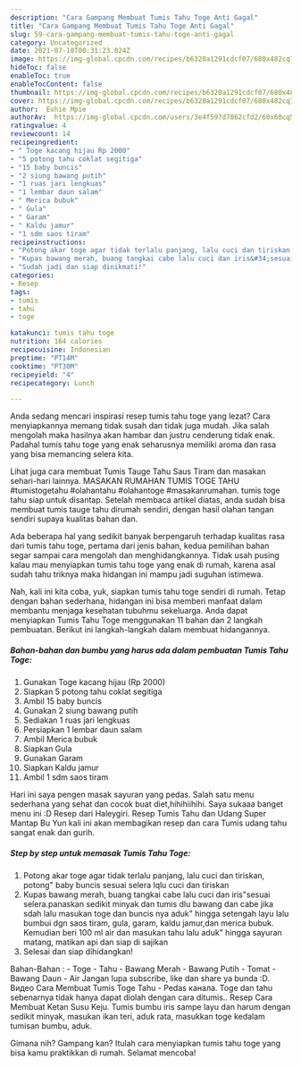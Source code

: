 ```yaml
---
description: "Cara Gampang Membuat Tumis Tahu Toge Anti Gagal"
title: "Cara Gampang Membuat Tumis Tahu Toge Anti Gagal"
slug: 59-cara-gampang-membuat-tumis-tahu-toge-anti-gagal
category: Uncategorized
date: 2021-07-10T00:31:23.024Z
image: https://img-global.cpcdn.com/recipes/b6320a1291cdcf07/680x482cq70/tumis-tahu-toge-foto-resep-utama.jpg
hideToc: false
enableToc: true
enableTocContent: false
thumbnail: https://img-global.cpcdn.com/recipes/b6320a1291cdcf07/680x482cq70/tumis-tahu-toge-foto-resep-utama.jpg
cover: https://img-global.cpcdn.com/recipes/b6320a1291cdcf07/680x482cq70/tumis-tahu-toge-foto-resep-utama.jpg
author:  Evhie Mpie
authorAv:  https://img-global.cpcdn.com/users/3e4f597d7862cfd2/60x60cq50/avatar.jpg
ratingvalue: 4
reviewcount: 14
recipeingredient:
- " Toge kacang hijau Rp 2000"
- "5 potong tahu coklat segitiga"
- "15 baby buncis"
- "2 siung bawang putih"
- "1 ruas jari lengkuas"
- "1 lembar daun salam"
- " Merica bubuk"
- " Gula"
- " Garam"
- " Kaldu jamur"
- "1 sdm saos tiram"
recipeinstructions:
- "Potong akar toge agar tidak terlalu panjang, lalu cuci dan tiriskan, potong&#34; baby buncis sesuai selera lqlu cuci dan tiriskan"
- "Kupas bawang merah, buang tangkai cabe lalu cuci dan iris&#34;sesuai selera.panaskan sedikit minyak dan tumis dlu bawang dan cabe jika sdah lalu masukan toge dan buncis nya aduk&#34; hingga setengah layu lalu bumbui dgn saos tiram, gula, garam, kaldu jamur,dan merica bubuk. Kemudian beri 100 ml air dan masukan tahu lalu aduk&#34; hingga sayuran matang, matikan api dan siap di sajikan"
- "Sudah jadi dan siap dinikmati!"
categories:
- Resep
tags:
- tumis
- tahu
- toge

katakunci: tumis tahu toge 
nutrition: 164 calories
recipecuisine: Indonesian
preptime: "PT14M"
cooktime: "PT30M"
recipeyield: "4"
recipecategory: Lunch

---
```



Anda sedang mencari inspirasi resep tumis tahu toge yang lezat? Cara menyiapkannya memang tidak susah dan tidak juga mudah. Jika salah mengolah maka hasilnya akan hambar dan justru cenderung tidak enak. Padahal tumis tahu toge yang enak seharusnya memiliki aroma dan rasa yang bisa memancing selera kita.


Lihat juga cara membuat Tumis Tauge Tahu Saus Tiram dan masakan sehari-hari lainnya. MASAKAN RUMAHAN TUMIS TOGE TAHU #tumistogetahu #olahantahu #olahantoge #masakanrumahan. tumis toge tahu siap untuk disantap. Setelah membaca artikel diatas, anda sudah bisa membuat tumis tauge tahu dirumah sendiri, dengan hasil olahan tangan sendiri supaya kualitas bahan dan.

Ada beberapa hal yang sedikit banyak berpengaruh terhadap kualitas rasa dari tumis tahu toge, pertama dari jenis bahan, kedua pemilihan bahan segar sampai cara mengolah dan menghidangkannya. Tidak usah pusing kalau mau menyiapkan tumis tahu toge yang enak di rumah, karena asal sudah tahu triknya maka hidangan ini mampu jadi suguhan istimewa.


Nah, kali ini kita coba, yuk, siapkan tumis tahu toge sendiri di rumah. Tetap dengan bahan sederhana, hidangan ini bisa memberi manfaat dalam membantu menjaga kesehatan tubuhmu sekeluarga. Anda dapat menyiapkan Tumis Tahu Toge menggunakan 11 bahan dan 2 langkah pembuatan. Berikut ini langkah-langkah dalam membuat hidangannya.

<!--inarticleads1-->

##### Bahan-bahan dan bumbu yang harus ada dalam pembuatan Tumis Tahu Toge:

1. Gunakan  Toge kacang hijau (Rp 2000)
1. Siapkan 5 potong tahu coklat segitiga
1. Ambil 15 baby buncis
1. Gunakan 2 siung bawang putih
1. Sediakan 1 ruas jari lengkuas
1. Persiapkan 1 lembar daun salam
1. Ambil  Merica bubuk
1. Siapkan  Gula
1. Gunakan  Garam
1. Siapkan  Kaldu jamur
1. Ambil 1 sdm saos tiram


Hari ini saya pengen masak sayuran yang pedas. Salah satu menu sederhana yang sehat dan cocok buat diet,hihihiihihi. Saya sukaaa banget menu ini :D Resep dari Haleygiri. Resep Tumis Tahu dan Udang Super Mantap Bu Yun kali ini akan membagikan resep dan cara Tumis udang tahu sangat enak dan gurih. 

<!--inarticleads2-->

##### Step by step untuk memasak Tumis Tahu Toge:

1. Potong akar toge agar tidak terlalu panjang, lalu cuci dan tiriskan, potong&#34; baby buncis sesuai selera lqlu cuci dan tiriskan
1. Kupas bawang merah, buang tangkai cabe lalu cuci dan iris&#34;sesuai selera.panaskan sedikit minyak dan tumis dlu bawang dan cabe jika sdah lalu masukan toge dan buncis nya aduk&#34; hingga setengah layu lalu bumbui dgn saos tiram, gula, garam, kaldu jamur,dan merica bubuk. Kemudian beri 100 ml air dan masukan tahu lalu aduk&#34; hingga sayuran matang, matikan api dan siap di sajikan
1. Selesai dan siap dihidangkan!

Bahan-Bahan : - Toge - Tahu - Bawang Merah - Bawang Putih - Tomat - Bawang Daun - Air Jangan lupa subscribe, like dan share ya bunda :D. Видео Cara Membuat Tumis Toge Tahu - Pedas канала. Toge dan tahu sebenarnya tidak hanya dapat diolah dengan cara ditumis.. Resep Cara Membuat Ketan Susu Keju. Tumis bumbu iris sampe layu dan harum dengan sedikit minyak, masukan ikan teri, aduk rata, masukkan toge kedalam tumisan bumbu, aduk. 

Gimana nih? Gampang kan? Itulah cara menyiapkan tumis tahu toge yang bisa kamu praktikkan di rumah. Selamat mencoba!

